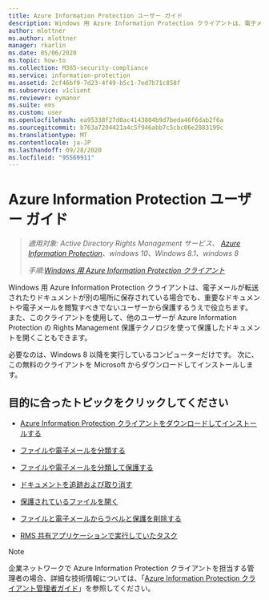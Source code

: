 ```yaml
---
title: Azure Information Protection ユーザー ガイド
description: Windows 用 Azure Information Protection クライアントは、電子メールが転送されたりドキュメントが別の場所に保存されている場合でも、重要なドキュメントや電子メールを閲覧すべきでないユーザーから保護するうえで役立ちます。
author: mlottner
ms.author: mlottner
manager: rkarlin
ms.date: 05/06/2020
ms.topic: how-to
ms.collection: M365-security-compliance
ms.service: information-protection
ms.assetid: 2cf46bf9-7d23-4f49-b5c1-7ed7b71c858f
ms.subservice: v1client
ms.reviewer: eymanor
ms.suite: ems
ms.custom: user
ms.openlocfilehash: ea95338f27d0ac4143804b9d7beda46f6dab2f6a
ms.sourcegitcommit: b763a7204421a4c5f946abb7c5cbc06e2883199c
ms.translationtype: MT
ms.contentlocale: ja-JP
ms.lasthandoff: 09/28/2020
ms.locfileid: "95569911"
---
```

# <a name="azure-information-protection-user-guide"></a>Azure Information Protection ユーザー ガイド

>*適用対象: Active Directory Rights Management サービス、 [Azure Information Protection](https://azure.microsoft.com/pricing/details/information-protection)、windows 10、Windows 8.1、windows 8*
>
> *手順:[Windows 用 Azure Information Protection クライアント](../faqs.md#whats-the-difference-between-the-azure-information-protection-classic-and-unified-labeling-clients)*

Windows 用 Azure Information Protection クライアントは、電子メールが転送されたりドキュメントが別の場所に保存されている場合でも、重要なドキュメントや電子メールを閲覧すべきでないユーザーから保護するうえで役立ちます。 また、このクライアントを使用して、他のユーザーが Azure Information Protection の Rights Management 保護テクノロジを使って保護したドキュメントを開くこともできます。

必要なのは、Windows 8 以降を実行しているコンピューターだけです。 次に、この無料のクライアントを Microsoft からダウンロードしてインストールします。


## <a name="what-do-you-want-to-do"></a>目的に合ったトピックをクリックしてください

- [Azure Information Protection クライアントをダウンロードしてインストールする](install-client-app.md)

- [ファイルや電子メールを分類する](client-classify.md)

- [ファイルや電子メールを分類して保護する](client-classify-protect.md)

- [ドキュメントを追跡および取り消す](client-track-revoke.md)

- [保護されているファイルを開く](client-view-use-files.md)

- [ファイルと電子メールからラベルと保護を削除する](client-remove-label-protection.md)

- [RMS 共有アプリケーションで実行していたタスク](upgrade-client-app.md)


> [!NOTE]
> 企業ネットワークで Azure Information Protection クライアントを担当する管理者の場合、詳細な技術情報については、「[Azure Information Protection クライアント管理者ガイド](client-admin-guide.md)」を参照してください。 

